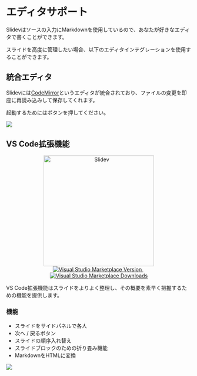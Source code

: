 # エディタサポート

Slidevはソースの入力にMarkdownを使用しているので、あなたが好きなエディタで書くことができます。

スライドを高度に管理したい場合、以下のエディタインテグレーションを使用することができます。

## 統合エディタ

Slidevには[CodeMirror](https://codemirror.net/)というエディタが統合されており、ファイルの変更を即座に再読み込みして保存してくれます。 

起動するためには<carbon-edit class="inline-icon-btn"/>ボタンを押してください。

![](/screenshots/integrated-editor.png)

## VS Code拡張機能

<p align="center">
    <a href="https://github.com/slidevjs/slidev" target="_blank">
        <img src="https://cdn.jsdelivr.net/gh/slidevjs/slidev/assets/logo-for-vscode.png" alt="Slidev" width="300"/>
    </a>
    <br>
    <a href="https://marketplace.visualstudio.com/items?itemName=antfu.slidev" target="__blank">
        <img src="https://img.shields.io/visual-studio-marketplace/v/antfu.slidev.svg?color=4EC5D4&amp;label=VS%20Code%20Marketplace&logo=visual-studio-code" alt="Visual Studio Marketplace Version" />
    </a>
    &nbsp;
    <a href="https://marketplace.visualstudio.com/items?itemName=antfu.slidev" target="__blank">
        <img src="https://img.shields.io/visual-studio-marketplace/d/antfu.slidev.svg?color=2B90B6" alt="Visual Studio Marketplace Downloads" />
    </a>
</p>

VS Code拡張機能はスライドをよりよく整理し、その概要を素早く把握するための機能を提供します。

### 機能

- スライドをサイドパネルで各人
- 次へ / 戻るボタン
- スライドの順序入れ替え
- スライドブロックのための折り畳み機能
- MarkdownをHTMLに変換

![](https://user-images.githubusercontent.com/11247099/116809994-cc2caa00-ab73-11eb-879f-60585747c3c9.png)

<Tweet id="1395333405345148930" />
